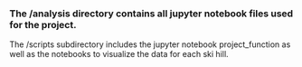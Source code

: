 ### The /analysis directory contains all jupyter notebook files used for the project.

The /scripts subdirectory includes the jupyter notebook project_function as well as the notebooks to visualize the data for each ski hill.